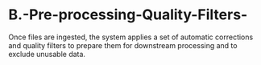 # B.-Pre-processing-Quality-Filters-
Once files are ingested, the system applies a set of automatic corrections and quality  filters to prepare them for downstream processing and to exclude unusable data. 
